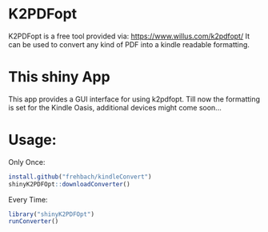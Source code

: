# K2PDFopt

K2PDFopt is a free tool provided via: https://www.willus.com/k2pdfopt/
It can be used to convert any kind of PDF into a kindle readable formatting.

# This shiny App

This app provides a GUI interface for using k2pdfopt.
Till now the formatting is set for the Kindle Oasis, additional devices might come soon...

# Usage:

Only Once:
```R
install.github("frehbach/kindleConvert")
shinyK2PDFOpt::downloadConverter()
```

Every Time:
```R
library("shinyK2PDFOpt")
runConverter()
```

